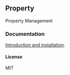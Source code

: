 ## Property

Property Management

### Documentation
[Introduction and installation](https://opentch.github.io/property/).

#### License

MIT

